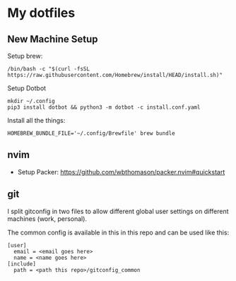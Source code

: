 # My dotfiles

## New Machine Setup
Setup brew:
```
/bin/bash -c "$(curl -fsSL https://raw.githubusercontent.com/Homebrew/install/HEAD/install.sh)"
```

Setup Dotbot
```
mkdir ~/.config
pip3 install dotbot && python3 -m dotbot -c install.conf.yaml
```

Install all the things:
```
HOMEBREW_BUNDLE_FILE='~/.config/Brewfile' brew bundle
```

## nvim

* Setup Packer: https://github.com/wbthomason/packer.nvim#quickstart

## git
I split gitconfig in two files to allow different global user settings on different machines (work, personal).

The common config is available in this in this repo and can be used like this:
```
[user]
  email = <email goes here>
  name = <name goes here>
[include]
  path = <path this repo>/gitconfig_common
```

